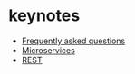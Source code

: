 # keynotes
- [Frequently asked questions](frequently-asked-questions.md#frequently-asked-questions)
- [Microservices](microservices.md#microservices)
- [REST](REST.md#REST)